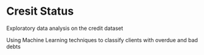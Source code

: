 # Cresit Status

Exploratory data analysis on the credit dataset

Using Machine Learning techniques to classify clients with overdue and bad debts

